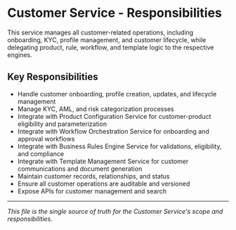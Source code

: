 # Customer Service - Responsibilities

This service manages all customer-related operations, including onboarding, KYC, profile management, and customer lifecycle, while delegating product, rule, workflow, and template logic to the respective engines.

## Key Responsibilities
- Handle customer onboarding, profile creation, updates, and lifecycle management
- Manage KYC, AML, and risk categorization processes
- Integrate with Product Configuration Service for customer-product eligibility and parameterization
- Integrate with Workflow Orchestration Service for onboarding and approval workflows
- Integrate with Business Rules Engine Service for validations, eligibility, and compliance
- Integrate with Template Management Service for customer communications and document generation
- Maintain customer records, relationships, and status
- Ensure all customer operations are auditable and versioned
- Expose APIs for customer management and search

---

_This file is the single source of truth for the Customer Service's scope and responsibilities._
